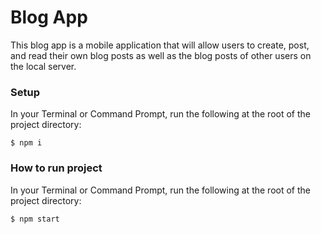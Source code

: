 # Blog App

This blog app is a mobile application that will allow users to create, post, and read their own blog posts as well as the blog posts of other users on the local server.

### Setup

In your Terminal or Command Prompt, run the following at the root of the project directory:

```
$ npm i 
```

### How to run project

In your Terminal or Command Prompt, run the following at the root of the
project directory:

```
$ npm start
```
